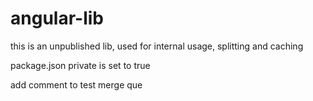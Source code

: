 # angular-lib

this is an unpublished lib, used for internal usage, splitting and caching

package.json private is set to true

add comment to test merge que
